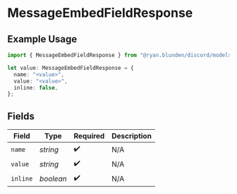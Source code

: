 # MessageEmbedFieldResponse

## Example Usage

```typescript
import { MessageEmbedFieldResponse } from "@ryan.blunden/discord/models/components";

let value: MessageEmbedFieldResponse = {
  name: "<value>",
  value: "<value>",
  inline: false,
};
```

## Fields

| Field              | Type               | Required           | Description        |
| ------------------ | ------------------ | ------------------ | ------------------ |
| `name`             | *string*           | :heavy_check_mark: | N/A                |
| `value`            | *string*           | :heavy_check_mark: | N/A                |
| `inline`           | *boolean*          | :heavy_check_mark: | N/A                |